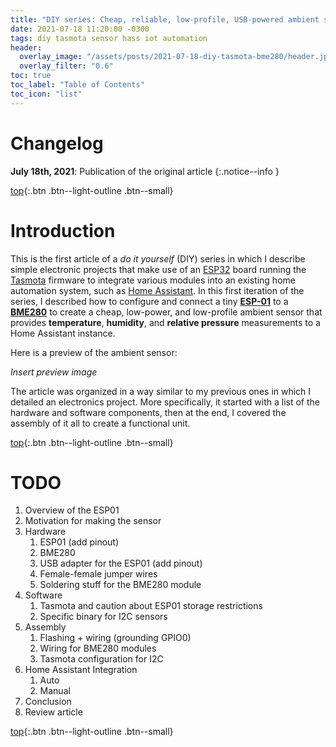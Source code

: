 ```yaml
---
title: "DIY series: Cheap, reliable, low-profile, USB-powered ambient sensor"
date: 2021-07-18 11:20:00 -0300
tags: diy tasmota sensor hass iot automation
header:
  overlay_image: "/assets/posts/2021-07-18-diy-tasmota-bme280/header.jpg"
  overlay_filter: "0.6"
toc: true
toc_label: "Table of Contents"
toc_icon: "list"
---
```


# Changelog
**July 18th, 2021**: Publication of the original article
{:.notice--info }

[top](#){:.btn .btn--light-outline .btn--small}


# Introduction
This is the first article of a *do it yourself* (DIY) series in which I describe simple electronic projects that make use of an [ESP32](#) board running the [Tasmota](#) firmware to integrate various modules into an existing home automation system, such as [Home Assistant](#).  In this first iteration of the series, I described how to configure and connect a tiny [**ESP-01**](#) to a [**BME280**](#) to create a cheap, low-power, and low-profile ambient sensor that provides **temperature**, **humidity**, and **relative pressure** measurements to a Home Assistant instance.

Here is a preview of the ambient sensor:

*Insert preview image*

The article was organized in a way similar to my previous ones in which I detailed an electronics project. More specifically, it started with a list of the hardware and software components, then at the end, I covered the assembly of it all to create a functional unit.

[top](#){:.btn .btn--light-outline .btn--small}


# TODO
1. Overview of the ESP01
2. Motivation for making the sensor
3. Hardware
   1. ESP01 (add pinout)
   2. BME280
   3. USB adapter for the ESP01 (add pinout)
   4. Female-female jumper wires
   5. Soldering stuff for the BME280 module
4. Software
   1. Tasmota and caution about ESP01 storage restrictions
   2. Specific binary for I2C sensors
5. Assembly
   1. Flashing + wiring (grounding GPIO0)
   2. Wiring for BME280 modules
   3. Tasmota configuration for I2C
6. Home Assistant Integration
   1. Auto
   2. Manual
7. Conclusion
8. Review article

[top](#){:.btn .btn--light-outline .btn--small}
